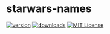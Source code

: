# starwars-names

[![version](https://img.shields.io/npm/v/starwars-names.svg?style=flat-square)](http://npm.im/starwars-namessssssq)
[![downloads](https://img.shields.io/npm/dm/starwars-names.svg?style=flat-square)](http://npm-stat.com/charts.html?package=starwars-namessssssq&from=2015-08-01)
[![MIT License](https://img.shields.io/npm/l/starwars-names.svg?style=flat-square)](http://opensource.org/licenses/MIT)
